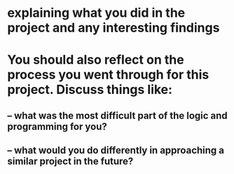 
# explaining what you did in the project and any interesting findings


# You should also reflect on the process you went through for this project. Discuss things like:
## – what was the most difficult part of the logic and programming for you?
## – what would you do differently in approaching a similar project in the future?
